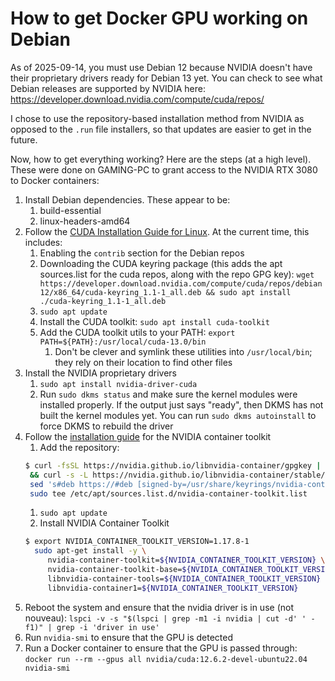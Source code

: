# How to get Docker GPU working on Debian

As of 2025-09-14, you must use Debian 12 because NVIDIA doesn't have their proprietary drivers ready for Debian 13 yet. You can check to see what Debian releases are supported by NVIDIA here:
https://developer.download.nvidia.com/compute/cuda/repos/

I chose to use the repository-based installation method from NVIDIA as opposed to the `.run` file installers, so that updates are easier to get in the future.

Now, how to get everything working? Here are the steps (at a high level). These were done on GAMING-PC to grant access to the NVIDIA RTX 3080 to Docker containers:

1. Install Debian dependencies. These appear to be:
   1. build-essential
   1. linux-headers-amd64
1. Follow the [CUDA Installation Guide for Linux](https://docs.nvidia.com/cuda/cuda-installation-guide-linux/#debian). At the current time, this includes:
   1. Enabling the `contrib` section for the Debian repos
   1. Downloading the CUDA keyring package (this adds the apt sources.list for the cuda repos, along with the repo GPG key): `wget https://developer.download.nvidia.com/compute/cuda/repos/debian12/x86_64/cuda-keyring_1.1-1_all.deb && sudo apt install ./cuda-keyring_1.1-1_all.deb`
   1. `sudo apt update`
   1. Install the CUDA toolkit: `sudo apt install cuda-toolkit`
   1. Add the CUDA toolkit utils to your PATH: `export PATH=${PATH}:/usr/local/cuda-13.0/bin`
      1. Don't be clever and symlink these utilities into `/usr/local/bin`; they rely on their location to find other files
1. Install the NVIDIA proprietary drivers
   1. `sudo apt install nvidia-driver-cuda`
   1. Run `sudo dkms status` and make sure the kernel modules were installed properly. If the output just says "ready", then DKMS has not built the kernel modules yet. You can run `sudo dkms autoinstall` to force DKMS to rebuild the driver
1. Follow the [installation guide](https://docs.nvidia.com/datacenter/cloud-native/container-toolkit/latest/install-guide.html) for the NVIDIA container toolkit
   1. Add the repository: 
   ```sh
   $ curl -fsSL https://nvidia.github.io/libnvidia-container/gpgkey | sudo gpg --dearmor -o /usr/share/keyrings/nvidia-container-toolkit-keyring.gpg \
    && curl -s -L https://nvidia.github.io/libnvidia-container/stable/deb/nvidia-container-toolkit.list | \
    sed 's#deb https://#deb [signed-by=/usr/share/keyrings/nvidia-container-toolkit-keyring.gpg] https://#g' | \
    sudo tee /etc/apt/sources.list.d/nvidia-container-toolkit.list
   ```
   1. `sudo apt update`
   1. Install NVIDIA Container Toolkit
   ```sh
   $ export NVIDIA_CONTAINER_TOOLKIT_VERSION=1.17.8-1
     sudo apt-get install -y \
        nvidia-container-toolkit=${NVIDIA_CONTAINER_TOOLKIT_VERSION} \
        nvidia-container-toolkit-base=${NVIDIA_CONTAINER_TOOLKIT_VERSION} \
        libnvidia-container-tools=${NVIDIA_CONTAINER_TOOLKIT_VERSION} \
        libnvidia-container1=${NVIDIA_CONTAINER_TOOLKIT_VERSION}
   ```
1. Reboot the system and ensure that the nvidia driver is in use (not nouveau): `lspci -v -s "$(lspci | grep -m1 -i nvidia | cut -d' ' -f1)" | grep -i 'driver in use'`
1. Run `nvidia-smi` to ensure that the GPU is detected
1. Run a Docker container to ensure that the GPU is passed through: `docker run --rm --gpus all nvidia/cuda:12.6.2-devel-ubuntu22.04 nvidia-smi`
